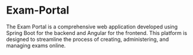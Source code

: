 # Exam-Portal
The Exam Portal is a comprehensive web application developed using Spring Boot for the backend and Angular for the frontend. This platform is designed to streamline the process of creating, administering, and managing exams online.

